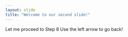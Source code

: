 ```yaml
---
layout: slide
title: "Welcome to our second slide!"
---
```

Let me proceed to Step 8
Use the left arrow to go back!
